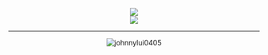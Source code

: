 <p align="center">
    <a href="https://skillicons.dev">
        <img src="https://skillicons.dev/icons?i=py,nodejs,vue,mysql,mongodb" />
    </a>
    <br />
    <a href="https://skillicons.dev">
        <img src="https://skillicons.dev/icons?i=github,replit,vscode,discord" />
    </a>
</p>

---

<p align="center">
    <img align="center" src="https://github-readme-stats.vercel.app/api?username=johnnylui0405&show_icons=true&locale=en&theme=radical&count_private=true" alt="johnnylui0405" />
</p>
